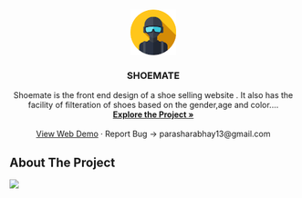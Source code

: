 <br />
<p align="center">
  <a href="https://github.com/github_Abhayparashar/Shoemate">
    <img src="img/profile.png" alt="Logo" width="80" height="80">
  </a>

  <h3 align="center">SHOEMATE</h3>

  <p align="center">
   Shoemate is the front end design of a shoe selling website . It also has the facility of filteration of shoes based on the gender,age and color....
    <br />
    <a href="https://github.com/Abhayparashar31/Shoemate/"><strong>Explore the Project »</strong></a>
    <br />
    <br />
    <a href="https://abhayparashar31.github.io/Shoemate/">View Web Demo</a>
    ·
    <a>Report Bug -> parasharabhay13@gmail.com</a>
    
  </p>
</p>


<!-- ABOUT THE PROJECT -->
## About The Project

 <a href="https://github.com/github_Abhayparashar/Shoemate">
    <img src="img/shoemate.jpg">
  </a>
